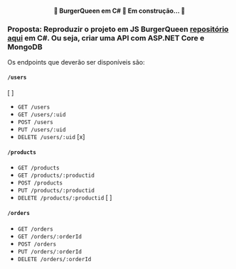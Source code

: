 <h4 align="center"> 
	🚧  BurgerQueen em C# 🚀 Em construção...  🚧
</h4>

### Proposta: Reproduzir o projeto em JS BurgerQueen [repositório aqui](https://github.com/carolineshimada/SAP005-burger-queen-api) em C#. Ou seja, criar uma API com ASP.NET Core e MongoDB

Os endpoints que deverão ser disponíveis são:

#### `/users`
[ ]
* `GET /users`
* `GET /users/:uid`
* `POST /users`
* `PUT /users/:uid`
* `DELETE /users/:uid`
[x]
#### `/products`

* `GET /products`
* `GET /products/:productid`
* `POST /products`
* `PUT /products/:productid`
* `DELETE /products/:productid`
[ ]
#### `/orders`

* `GET /orders`
* `GET /orders/:orderId`
* `POST /orders`
* `PUT /orders/:orderId`
* `DELETE /orders/:orderId`




